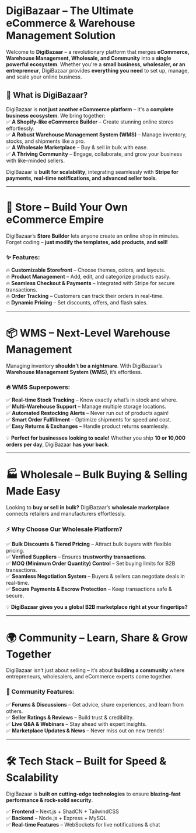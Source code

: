# DigiBazaar – The Ultimate eCommerce & Warehouse Management Solution  

Welcome to **DigiBazaar** – a revolutionary platform that merges **eCommerce, Warehouse Management, Wholesale, and Community** into a **single powerful ecosystem**. Whether you're a **small business, wholesaler, or an entrepreneur**, DigiBazaar provides **everything you need** to set up, manage, and scale your online business.  

## 📌 What is DigiBazaar?  
DigiBazaar is **not just another eCommerce platform** – it's a **complete business ecosystem**. We bring together:  
✅ **A Shopify-like eCommerce Builder** – Create stunning online stores effortlessly.  
✅ **A Robust Warehouse Management System (WMS)** – Manage inventory, stocks, and shipments like a pro.  
✅ **A Wholesale Marketplace** – Buy & sell in bulk with ease.  
✅ **A Thriving Community** – Engage, collaborate, and grow your business with like-minded sellers.  

DigiBazaar is **built for scalability**, integrating seamlessly with **Stripe for payments, real-time notifications, and advanced seller tools**.

---

# 🏪 Store – Build Your Own eCommerce Empire  
DigiBazaar’s **Store Builder** lets anyone create an online shop in minutes. Forget coding – **just modify the templates, add products, and sell!**  

### ✨ Features:  
🔥 **Customizable Storefront** – Choose themes, colors, and layouts.  
🔥 **Product Management** – Add, edit, and categorize products easily.  
🔥 **Seamless Checkout & Payments** – Integrated with Stripe for secure transactions.  
🔥 **Order Tracking** – Customers can track their orders in real-time.  
🔥 **Dynamic Pricing** – Set discounts, offers, and flash sales.  


---

# 📦 WMS – Next-Level Warehouse Management  
Managing inventory **shouldn’t be a nightmare**. With DigiBazaar’s **Warehouse Management System (WMS)**, it’s effortless.  

### 🔥 WMS Superpowers:  
✅ **Real-time Stock Tracking** – Know exactly what’s in stock and where.  
✅ **Multi-Warehouse Support** – Manage multiple storage locations.  
✅ **Automated Restocking Alerts** – Never run out of products again!  
✅ **Smart Order Fulfillment** – Optimize shipments for speed and cost.  
✅ **Easy Returns & Exchanges** – Handle product returns seamlessly.  

💡 **Perfect for businesses looking to scale!** Whether you ship **10 or 10,000 orders per day**, DigiBazaar **has your back**.

---

# 🏭 Wholesale – Bulk Buying & Selling Made Easy  
Looking to **buy or sell in bulk?** DigiBazaar’s **wholesale marketplace** connects retailers and manufacturers effortlessly.  

### ⚡ Why Choose Our Wholesale Platform?  
✅ **Bulk Discounts & Tiered Pricing** – Attract bulk buyers with flexible pricing.  
✅ **Verified Suppliers** – Ensures **trustworthy transactions**.  
✅ **MOQ (Minimum Order Quantity) Control** – Set buying limits for B2B transactions.  
✅ **Seamless Negotiation System** – Buyers & sellers can negotiate deals in real-time.  
✅ **Secure Payments & Escrow Protection** – Keep transactions safe & secure.  

💡 **DigiBazaar gives you a global B2B marketplace right at your fingertips?**

---

# 🌍 Community – Learn, Share & Grow Together  
DigiBazaar isn’t just about selling – it’s about **building a community** where entrepreneurs, wholesalers, and eCommerce experts come together.  

### 🚀 Community Features:  
✅ **Forums & Discussions** – Get advice, share experiences, and learn from others.  
✅ **Seller Ratings & Reviews** – Build trust & credibility.  
✅ **Live Q&A & Webinars** – Stay ahead with expert insights.  
✅ **Marketplace Updates & News** – Never miss out on new trends!  


---

# 🛠 Tech Stack – Built for Speed & Scalability  
DigiBazaar is **built on cutting-edge technologies** to ensure **blazing-fast performance & rock-solid security**.  

✅ **Frontend** – Next.js + ShadCN + TailwindCSS  
✅ **Backend** – Node.js + Express + MySQL  
✅ **Real-time Features** – WebSockets for live notifications & chat  
